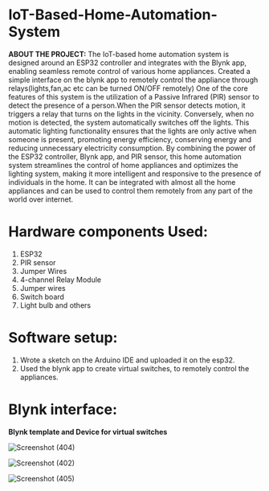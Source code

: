 # IoT-Based-Home-Automation-System
**ABOUT THE PROJECT:**
The IoT-based home automation system is designed around an ESP32 controller and integrates with the Blynk app, enabling seamless remote control of various home appliances.
Created a simple interface on the blynk app to remotely control the appliance through relays(lights,fan,ac etc can be turned ON/OFF remotely) 
One of the core features of this system is the utilization of a Passive Infrared (PIR) sensor to detect the presence of a person.When the PIR sensor detects motion, it triggers a relay that turns on the lights in the vicinity. Conversely, when no motion is detected, the system automatically switches off the lights.
This automatic lighting functionality ensures that the lights are only active when someone is present, promoting energy efficiency, conserving energy and reducing unnecessary electricity consumption.
By combining the power of the ESP32 controller, Blynk app, and PIR sensor, this home automation system streamlines the control of home appliances and optimizes the lighting system, making it more intelligent and responsive to the presence of individuals in the home. It can be integrated with almost all the home appliances and can be used to control them remotely from any part of the world over internet.

# Hardware components Used:
1.	ESP32
2.	PIR sensor
3.	Jumper Wires
4.	4-channel Relay Module
5.	Jumper wires
6.	Switch board
7.	Light bulb and others

# Software setup:
1.	Wrote a sketch on the Arduino IDE and uploaded it  on the esp32.
2.	Used the blynk app to create virtual switches, to remotely control the appliances.

# Blynk interface:
**Blynk template and Device for virtual switches**

![Screenshot (404)](https://github.com/Paresh-Kalsotra/IoT-Based-Home-Automation-System/assets/83598734/8d8259b1-98c2-4cf2-9b65-ae5f25b81508)

![Screenshot (402)](https://github.com/Paresh-Kalsotra/IoT-Based-Home-Automation-System/assets/83598734/62056c27-75f5-463a-9105-d18801e99a78)

![Screenshot (405)](https://github.com/Paresh-Kalsotra/IoT-Based-Home-Automation-System/assets/83598734/db12a15e-eca6-4c6d-986d-b7141adbbf5e)
